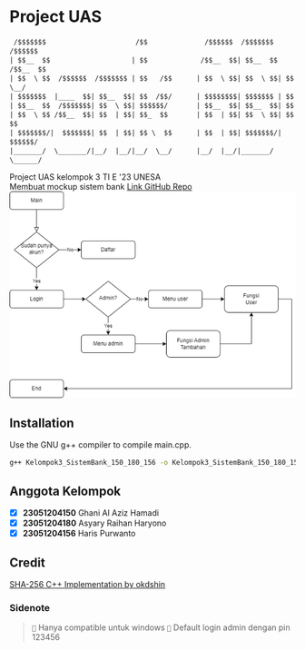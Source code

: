 # Project UAS

```
 /$$$$$$$                      /$$              /$$$$$$  /$$$$$$$   /$$$$$$ 
| $$__  $$                    | $$             /$$__  $$| $$__  $$ /$$__  $$
| $$  \ $$  /$$$$$$  /$$$$$$$ | $$   /$$      | $$  \ $$| $$  \ $$| $$  \__/
| $$$$$$$  |____  $$| $$__  $$| $$  /$$/      | $$$$$$$$| $$$$$$$ | $$      
| $$__  $$  /$$$$$$$| $$  \ $$| $$$$$$/       | $$__  $$| $$__  $$| $$      
| $$  \ $$ /$$__  $$| $$  | $$| $$_  $$       | $$  | $$| $$  \ $$| $$    $$
| $$$$$$$/|  $$$$$$$| $$  | $$| $$ \  $$      | $$  | $$| $$$$$$$/|  $$$$$$/
|_______/  \_______/|__/  |__/|__/  \__/      |__/  |__/|_______/  \______/ 

```
Project UAS kelompok 3 TI E '23 UNESA\
Membuat mockup sistem bank
[Link GitHub Repo](https://github.com/asyary/Project_UAS/tree/master)
![Flowchart](https://raw.githubusercontent.com/asyary/Project_UAS/master/Flowchart.png)

## Installation

Use the GNU g++ compiler to compile main.cpp.

```bash
g++ Kelompok3_SistemBank_150_180_156 -o Kelompok3_SistemBank_150_180_156; ./Kelompok3_SistemBank_150_180_156
```

## Anggota Kelompok

- [x] **23051204150** Ghani Al Aziz Hamadi
- [x] **23051204180** Asyary Raihan Haryono
- [x] **23051204156** Haris Purwanto

## Credit

[SHA-256 C++ Implementation by okdshin](https://github.com/okdshin/PicoSHA2)

### Sidenote

> ``📝`` Hanya compatible untuk windows
> ``📝`` Default login admin dengan pin 123456